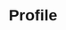 # Profile

<!DOCTYPE html>
<html lang="en">
<head>
    <meta charset="UTF-8">
    <meta name="viewport" content="width=device-width, initial-scale=1.0">
    <title>Your Name's GitHub Profile</title>
    <style>
        body {
            font-family: Arial, sans-serif;
            text-align: center;
        }

        h1 {
            color: #6e5494;
        }

        p {
            color: #333;
        }

        /* Add your custom CSS styles here */

    </style>
</head>
<body>
    <h1>Hello, I'm Your Name 👋</h1>
    <p>I'm a passionate <strong>software developer</strong> from <strong>Your Location</strong> with a love for <strong>coding</strong> and <strong>open source</strong>. I'm currently working at <strong>Your Current Job/Project</strong> and building amazing web applications.</p>

    <h2>About Me</h2>
    <p>
        🌱 I'm currently learning everything I can about web development.<br>
        💬 Ask me about JavaScript, React, and Node.js.<br>
        📫 How to reach me: <a href="mailto:your.email@example.com">your.email@example.com</a><br>
        😄 Pronouns: He/Him<br>
        ⚡ Fun fact: I'm an avid coffee enthusiast.
    </p>

    <h2>Languages and Tools</h2>
    <p>
        JavaScript, React, Node.js<br>
        HTML, CSS, Sass<br>
        Git, GitHub
        <!-- Add more as needed -->
    </p>

    <h2>GitHub Stats</h2>
    <img src="https://github-readme-stats.vercel.app/api?username=yourgithubusername" alt="GitHub Stats">
    
    <h2>Connect with Me</h2>
    <p>
        <a href="https://www.linkedin.com/in/yourlinkedinprofile">LinkedIn</a><br>
        <a href="https://twitter.com/yourtwitterprofile">Twitter</a><br>
        <a href="https://www.yourwebsite.com">Personal Website</a>
    </p>
</body>
</html>








# 💫 About Me:
I'm currently learning MERN stack development


# 💻 Tech Stack:
![Java](https://img.shields.io/badge/java-%23ED8B00.svg?style=for-the-badge&logo=openjdk&logoColor=white) ![JavaScript](https://img.shields.io/badge/javascript-%23323330.svg?style=for-the-badge&logo=javascript&logoColor=%23F7DF1E) ![React](https://img.shields.io/badge/react-%2320232a.svg?style=for-the-badge&logo=react&logoColor=%2361DAFB) ![Bootstrap](https://img.shields.io/badge/bootstrap-%238511FA.svg?style=for-the-badge&logo=bootstrap&logoColor=white) ![GithubPages](https://img.shields.io/badge/github%20pages-121013?style=for-the-badge&logo=github&logoColor=white) ![GIT](https://img.shields.io/badge/Git-fc6d26?style=for-the-badge&logo=git&logoColor=white) ![HTML5](https://img.shields.io/badge/html5-%23E34F26.svg?style=for-the-badge&logo=html5&logoColor=white) ![CSS3](https://img.shields.io/badge/css3-%231572B6.svg?style=for-the-badge&logo=css3&logoColor=white)
# 📊 GitHub Stats:
![](https://github-readme-stats.vercel.app/api?username=Sagunthala-A&theme=nightowl&hide_border=true&include_all_commits=true&count_private=true)<br/>
![](https://github-readme-streak-stats.herokuapp.com/?user=Sagunthala-A&theme=nightowl&hide_border=true)<br/>
![](https://github-readme-stats.vercel.app/api/top-langs/?username=Sagunthala-A&theme=nightowl&hide_border=true&include_all_commits=true&count_private=true&layout=compact)

## 🏆 GitHub Trophies
![](https://github-profile-trophy.vercel.app/?username=Sagunthala-A&theme=algolia&no-frame=false&no-bg=false&margin-w=4)

### ✍️ Random Dev Quote
![](https://quotes-github-readme.vercel.app/api?type=horizontal&theme=radical)

### 🔝 Top Contributed Repo
![](https://github-contributor-stats.vercel.app/api?username=Sagunthala-A&limit=5&theme=algolia&combine_all_yearly_contributions=true)

### 😂 Random Dev Meme
<img src='https://randommeme-five.vercel.app/' style="height: 400px;"/>

---
[![](https://visitcount.itsvg.in/api?id=Sagunthala-A&icon=5&color=3)](https://visitcount.itsvg.in)

<!-- Proudly created with GPRM ( https://gprm.itsvg.in ) -->
